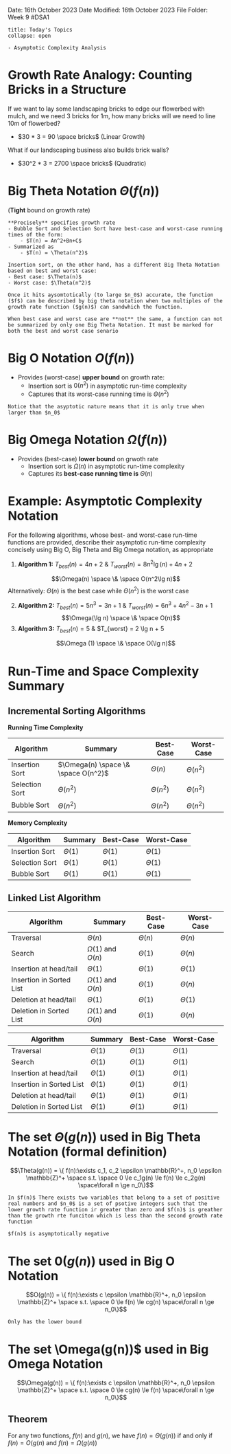 Date: 16th October 2023
Date Modified: 16th October 2023
File Folder: Week 9
#DSA1

```ad-abstract
title: Today's Topics
collapse: open

- Asymptotic Complexity Analysis

```

# Growth Rate Analogy: Counting Bricks in a Structure

If we want to lay some landscaping bricks to edge our flowerbed with mulch, and we need 3 bricks for 1m, how many bricks will we need to line 10m of flowerbed?
- $30 * 3 = 90 \space bricks$ (Linear Growth)

What if our landscaping business also builds brick walls? 
* $30^2 * 3 = 2700 \space bricks$ (Quadratic) 

# Big Theta Notation $\Theta(f(n))$

(**Tight** bound on growth rate)

```ad-summary
**Precisely** specifies growth rate
- Bubble Sort and Selection Sort have best-case and worst-case running times of the form:
	- $T(n) = An^2+Bn+C$
- Summarized as
	- $T(n) = \Theta(n^2)$
```

```ad-note
Insertion sort, on the other hand, has a different Big Theta Notation based on best and worst case:
- Best case: $\Theta(n)$
- Worst case: $\Theta(n^2)$
```

```ad-important
Once it hits aysomtotically (to large $n_0$) accurate, the function ($f$) can be described by big theta notation when two multiples of the growth rate function ($g(n)$) can sandwhich the function.
```

```ad-warning
When best case and worst case are **not** the same, a function can not be summarized by only one Big Theta Notation. It must be marked for both the best and worst case senario
```

# Big O Notation $O(f(n))$

- Provides (worst-case) **upper bound** on growth rate:
	- Insertion sort is $0(n^2)$ in asymptotic run-time complexity
	- Captures that its worst-case running time is $\Theta(n^2)$

```ad-note
Notice that the asyptotic nature means that it is only true when larger than $n_0$
```

# Big Omega Notation $\Omega (f(n))$

- Provides (best-case) **lower bound** on grwoth rate 
	- Insertion sort is $\Omega(n)$ in asymptotic run-time complexity
	- Captures its **best-case running time is** $\Theta(n)$

# Example: Asymptotic Complexity Notation

For the following algorithms, whose best- and worst-case run-time functions are provided, describe their asymptotic run-time complexity concisely using Big O, Big Theta and Big Omega notation, as appropriate

1. **Algorithm 1:** $T_{best}(n) = 4n + 2$ & $T_{worst}(n) = 8n^2\lg(n) +4n+2$

$$\Omega(n) \space \& \space O(n^2\lg n)$$
	Alternatively: $\Theta(n)$ is the best case while $\Theta(n^2)$ is the worst case

2. **Algorithm 2:** $T_{best}(n) = 5n^3 =3n +1$ & $T_{worst}(n) = 6n^3+4n^2-3n+1$
$$\Omega(\lg n) \space \& \space O(n)$$
3. **Algorithm 3:** $T_{best}(n) = 5$ & $T_{worst} = 2 \lg n + 5

$$\Omega (1) \space \& \space O(\lg n)$$

# Run-Time and Space Complexity Summary

## Incremental Sorting Algorithms 

**Running Time Complexity**

| Algorithm      | Summary                             | Best-Case     | Worst-Case    |
| -------------- | ----------------------------------- | ------------- | ------------- |
| Insertion Sort | $\Omega(n) \space \& \space O(n^2)$ | $\Theta(n)$   | $\Theta(n^2)$ |
| Selection Sort | $\Theta(n^2)$                       | $\Theta(n^2)$ | $\Theta(n^2)$ |
| Bubble Sort    | $\Theta(n^2)$                       | $\Theta(n^2)$ | $\Theta(n^2)$ |

**Memory Complexity**

| Algorithm      | Summary     | Best-Case   | Worst-Case    |
| -------------- | ----------- | ----------- | ------------- |
| Insertion Sort | $\Theta(1)$ | $\Theta(1)$ | $\Theta(1)$   |
| Selection Sort | $\Theta(1)$ | $\Theta(1)$ | $\Theta(1)$   |
| Bubble Sort    | $\Theta(1)$ | $\Theta(1)$ | $\Theta(1)$ |

## Linked List Algorithm 

| Algorithm                | Summary                | Best-Case   | Worst-Case  |
| ------------------------ | ---------------------- | ----------- | ----------- |
| Traversal                | $\Theta(n)$            | $\Theta(n)$ | $\Theta(n)$ |
| Search                   | $\Omega(1)$ and $O(n)$ | $\Theta(1)$ | $\Theta(n)$ |
| Insertion at head/tail   | $\Theta(1)$            | $\Theta(1)$ | $\Theta(1)$ |
| Insertion in Sorted List | $\Omega(1)$ and $O(n)$ | $\Theta(1)$ | $\Theta(n)$ |
| Deletion at head/tail    | $\Theta(1)$            | $\Theta(1)$ | $\Theta(1)$ |
| Deletion in Sorted List  | $\Omega(1)$ and $O(n)$ | $\Theta(1)$ | $\Theta(n)$            |

| Algorithm                | Summary     | Best-Case   | Worst-Case  |
| ------------------------ | ----------- | ----------- | ----------- |
| Traversal                | $\Theta(1)$ | $\Theta(1)$ | $\Theta(1)$ |
| Search                   | $\Theta(1)$ | $\Theta(1)$ | $\Theta(1)$ |
| Insertion at head/tail   | $\Theta(1)$ | $\Theta(1)$ | $\Theta(1)$ |
| Insertion in Sorted List | $\Theta(1)$ | $\Theta(1)$ | $\Theta(1)$ |
| Deletion at head/tail    | $\Theta(1)$ | $\Theta(1)$ | $\Theta(1)$ |
| Deletion in Sorted List  | $\Theta(1)$ | $\Theta(1)$ | $\Theta(1)$ |

# The set $\Theta(g(n))$ used in Big Theta Notation (formal definition)

$$\Theta(g(n)) = \{ f(n):\exists c_1, c_2 \epsilon \mathbb{R}^+, n_0 \epsilon \mathbb{Z}^+ \space s.t. \space  0 \le c_1g(n) \le f(n) \le c_2g(n) \space\forall n \ge n_0\}$$

```ad-summary
In $f(n)$ There exists two variables that belong to a set of positive real numbers and $n_0$ is a set of psotive integers such that the lower growth rate function ir greater than zero and $f(n)$ is greather than the growth rte funciton which is less than the second growth rate function 
```

```ad-important
$f(n)$ is asymptotically negative
```

# The set $0(g(n))$ used in Big O Notation

$$O(g(n)) = \{ f(n):\exists c \epsilon \mathbb{R}^+, n_0 \epsilon \mathbb{Z}^+ \space s.t. \space  0 \le f(n) \le cg(n) \space\forall n \ge n_0\}$$

```ad-note
Only has the lower bound
```

# The set \Omega(g(n))$ used in Big Omega Notation

$$\Omega(g(n)) = \{ f(n):\exists c \epsilon \mathbb{R}^+, n_0 \epsilon \mathbb{Z}^+ \space s.t. \space  0 \le cg(n) \le f(n) \space\forall n \ge n_0\}$$

## Theorem

For any two functions, $f(n)$ and $g(n)$, we have $f(n) = \Theta(g(n))$ if and only if $f(n) = O(g(n)$ and $f(n) = \Omega(g(n))$

